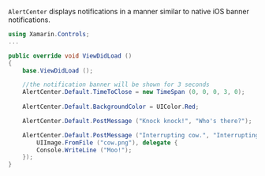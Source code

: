 `AlertCenter` displays notifications in a manner similar to native iOS
banner notifications.

```csharp
using Xamarin.Controls;
...

public override void ViewDidLoad ()
{
	base.ViewDidLoad ();

	//the notification banner will be shown for 3 seconds
	AlertCenter.Default.TimeToClose = new TimeSpan (0, 0, 0, 3, 0);
	
	AlertCenter.Default.BackgroundColor = UIColor.Red;

	AlertCenter.Default.PostMessage ("Knock knock!", "Who's there?");

	AlertCenter.Default.PostMessage ("Interrupting cow.", "Interrupting cow who?",
		UIImage.FromFile ("cow.png"), delegate {
		Console.WriteLine ("Moo!");
	});
}
```


